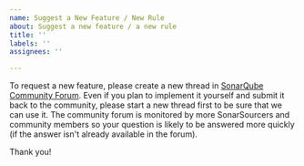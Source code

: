 ```yaml
---
name: Suggest a New Feature / New Rule
about: Suggest a new feature / a new rule
title: ''
labels: ''
assignees: ''

---
```


To request a new feature, please create a new thread in [SonarQube Community Forum](https://community.sonarsource.com/). Even if you plan to implement it yourself and submit it back to the community, please start a new thread first to be sure that we can use it.
The community forum is monitored by more SonarSourcers and community members so your question is likely to be answered more quickly (if the answer isn't already available in the forum).

Thank you!
